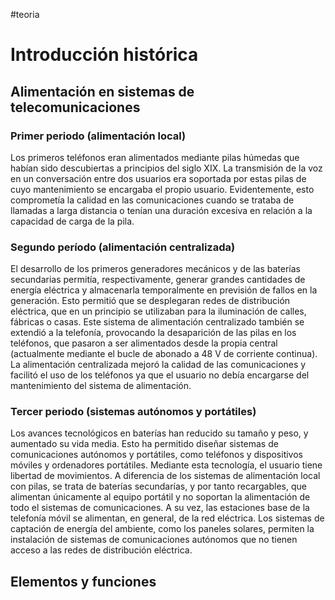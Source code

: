 #teoria 
# Introducción histórica

## Alimentación en sistemas de telecomunicaciones

### Primer periodo (alimentación local)
Los primeros teléfonos eran alimentados mediante pilas húmedas que habían sido descubiertas a principios del siglo XIX. La transmisión de la voz en un conversación entre dos usuarios era soportada por estas pilas de cuyo mantenimiento se encargaba el propio usuario. Evidentemente, esto comprometía la calidad en las comunicaciones cuando se trataba de llamadas a larga distancia o tenían una duración excesiva en relación a la capacidad de carga de la pila.
### Segundo período (alimentación centralizada)
El desarrollo de los primeros generadores mecánicos y de las baterías secundarias permitía, respectivamente, generar grandes cantidades de energía eléctrica y almacenarla temporalmente en previsión de fallos en la generación. Esto permitió que se desplegaran redes de distribución eléctrica, que en un principio se utilizaban para la iluminación de calles, fábricas o casas. Este sistema de alimentación centralizado también se extendió a la telefonía, provocando la desaparición de las pilas en los teléfonos, que pasaron a ser alimentados desde la propia central (actualmente mediante el bucle de abonado a 48 V de corriente continua). La alimentación centralizada mejoró la calidad de las comunicaciones y facilitó el uso de los teléfonos ya que el usuario no debía encargarse del mantenimiento del sistema de alimentación.
### Tercer periodo (sistemas autónomos y portátiles)
Los avances tecnológicos en baterías han reducido su tamaño y peso, y aumentado su vida media. Esto ha permitido diseñar sistemas de comunicaciones autónomos y portátiles, como teléfonos y dispositivos móviles y ordenadores portátiles. Mediante esta tecnología, el usuario tiene libertad de movimientos. A diferencia de los sistemas de alimentación local con pilas, se trata de baterías secundarías, y por tanto recargables, que alimentan únicamente al equipo portátil y no soportan la alimentación de todo el sistemas de comunicaciones. A su vez, las estaciones base de la telefonía móvil se alimentan, en general, de la red eléctrica. Los sistemas de captación de energía del ambiente, como los paneles solares, permiten la instalación de sistemas de comunicaciones autónomos que no tienen acceso a las redes de distribución eléctrica.
## Elementos y funciones
